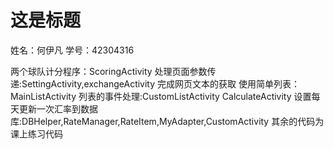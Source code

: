 # 这是标题

姓名：何伊凡
学号：42304316

两个球队计分程序：ScoringActivity
处理页面参数传递:SettingActivity,exchangeActivity
完成网页文本的获取
使用简单列表：MainListActivity
列表的事件处理:CustomListActivity
CalculateActivity
设置每天更新一次汇率到数据库:DBHelper,RateManager,RateItem,MyAdapter,CustomActivity
其余的代码为课上练习代码
